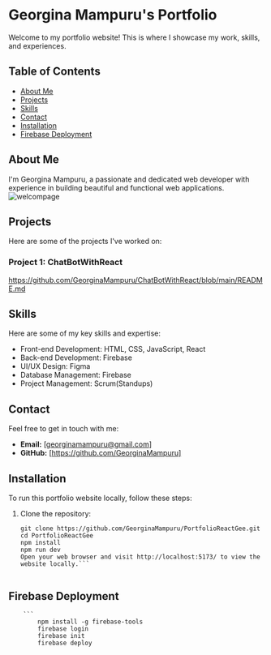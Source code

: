 # Georgina Mampuru's Portfolio

Welcome to my portfolio website! This is where I showcase my work, skills, and experiences.

## Table of Contents

- [About Me](#about-me)
- [Projects](#work)
- [Skills](#skills)
- [Contact](#contact)
- [Installation](#installation)
- [Firebase Deployment](#firebase-deployment)


## About Me

I'm Georgina Mampuru, a passionate and dedicated web developer with experience in building beautiful and functional web applications.
![welcompage](https://github.com/GeorginaMampuru/PortfolioReactGee/assets/66384787/9a0b376a-17d6-4eca-951f-746035753724)



## Projects

Here are some of the projects I've worked on:

### Project 1: ChatBotWithReact

https://github.com/GeorginaMampuru/ChatBotWithReact/blob/main/README.md



## Skills

Here are some of my key skills and expertise:

- Front-end Development: HTML, CSS, JavaScript, React
- Back-end Development: Firebase
- UI/UX Design: Figma
- Database Management: Firebase
- Project Management: Scrum(Standups)


## Contact

Feel free to get in touch with me:

- **Email:** [georginamampuru@gmail.com]
- **GitHub:** [https://github.com/GeorginaMampuru]


## Installation

To run this portfolio website locally, follow these steps:

1. Clone the repository:

   ```
   git clone https://github.com/GeorginaMampuru/PortfolioReactGee.git
   cd PortfolioReactGee
   npm install
   npm run dev
   Open your web browser and visit http://localhost:5173/ to view the website locally.```
  
  ## Firebase Deployment
        ```
            npm install -g firebase-tools
            firebase login
            firebase init
            firebase deploy



